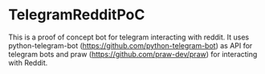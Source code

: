 # TelegramRedditPoC

This is a proof of concept bot for telegram interacting with reddit.
It uses python-telegram-bot (https://github.com/python-telegram-bot) as API for telegram bots and praw (https://github.com/praw-dev/praw) for interacting with Reddit.
